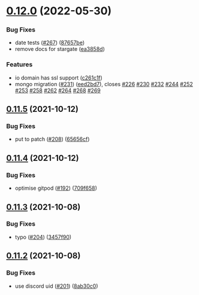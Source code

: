 # [0.12.0](https://github.com/EddieHubCommunity/api/compare/v0.11.5...v0.12.0) (2022-05-30)


### Bug Fixes

* date tests ([#267](https://github.com/EddieHubCommunity/api/issues/267)) ([87657be](https://github.com/EddieHubCommunity/api/commit/87657be71321630e7d8a66718b88b0e85a5e2858))
* remove docs for stargate ([ea3858d](https://github.com/EddieHubCommunity/api/commit/ea3858d601815dff9fc294accd50cd5e46e6f22f))


### Features

* io domain has ssl support ([c261c1f](https://github.com/EddieHubCommunity/api/commit/c261c1fe3a352dfe06c12d2c7cff698ae9a04ec4))
* mongo migration ([#231](https://github.com/EddieHubCommunity/api/issues/231)) ([eed2bd7](https://github.com/EddieHubCommunity/api/commit/eed2bd73ab3736c4806f8173f7d42efc06f2a75f)), closes [#226](https://github.com/EddieHubCommunity/api/issues/226) [#230](https://github.com/EddieHubCommunity/api/issues/230) [#232](https://github.com/EddieHubCommunity/api/issues/232) [#244](https://github.com/EddieHubCommunity/api/issues/244) [#252](https://github.com/EddieHubCommunity/api/issues/252) [#253](https://github.com/EddieHubCommunity/api/issues/253) [#258](https://github.com/EddieHubCommunity/api/issues/258) [#262](https://github.com/EddieHubCommunity/api/issues/262) [#264](https://github.com/EddieHubCommunity/api/issues/264) [#268](https://github.com/EddieHubCommunity/api/issues/268) [#269](https://github.com/EddieHubCommunity/api/issues/269)



## [0.11.5](https://github.com/EddieHubCommunity/api/compare/v0.11.4...v0.11.5) (2021-10-12)


### Bug Fixes

* put to patch ([#208](https://github.com/EddieHubCommunity/api/issues/208)) ([65656cf](https://github.com/EddieHubCommunity/api/commit/65656cfaae436df6576a456a4b7ef397bb674853))



## [0.11.4](https://github.com/EddieHubCommunity/api/compare/v0.11.3...v0.11.4) (2021-10-12)


### Bug Fixes

* optimise gitpod ([#192](https://github.com/EddieHubCommunity/api/issues/192)) ([709f658](https://github.com/EddieHubCommunity/api/commit/709f658e2759552319e7d1fd9bae2c53fe9f1058))



## [0.11.3](https://github.com/EddieHubCommunity/api/compare/v0.11.2...v0.11.3) (2021-10-08)


### Bug Fixes

* typo ([#204](https://github.com/EddieHubCommunity/api/issues/204)) ([3457f90](https://github.com/EddieHubCommunity/api/commit/3457f901bfea9b534e7b67bbd766c85a66463dcb))



## [0.11.2](https://github.com/EddieHubCommunity/api/compare/v0.11.1...v0.11.2) (2021-10-08)


### Bug Fixes

* use discord uid ([#201](https://github.com/EddieHubCommunity/api/issues/201)) ([8ab30c0](https://github.com/EddieHubCommunity/api/commit/8ab30c0d221fda565b3cf8b137f57ecf1bbde8c5))



